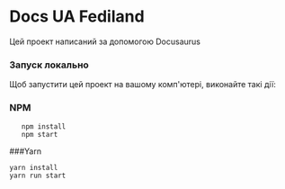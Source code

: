 # Docs UA Fediland

Цей проект написаний за допомогою Docusaurus

### Запуск локально

Щоб запустити цей проект на вашому комп'ютері, виконайте такі дії:

### NPM
```
   npm install
   npm start
```

###Yarn
```
yarn install
yarn run start
```
